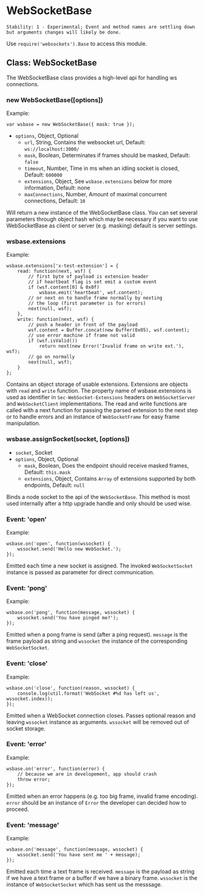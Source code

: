 # WebSocketBase

    Stability: 1 - Experimental; Event and method names are settling down
    but arguments changes will likely be done.
    
Use `require('websockets').Base` to access this module.

## Class: WebSocketBase

The WebSocketBase class provides a high-level api for handling ws connections.

### new WebSocketBase([options])

Example:

    var wsbase = new WebSocketBase({ mask: true });

* `options`, Object, Optional
    * `url`, String, Contains the websocket url, Default: `ws://localhost:3000/`
    * `mask`, Boolean, Determinates if frames should be masked, Default: `false`
    * `timeout`, Number, Time in ms when an idling socket is closed, Default: `600000`
    * `extensions`, Object, See `wsbase.extensions` below for more information, Default: none
    * `maxConnections`, Number, Amount of maximal concurrent connections, Default: `10`

Will return a new instance of the WebSocketBase class.
You can set several parameters through object hash which may be necessary if you 
want to use WebSocketBase as client or server (e.g. masking) default is server settings.

### wsbase.extensions

Example:

    wsbase.extensions['x-test-extension'] = {
        read: function(next, wsf) {
            // first byte of payload is extension header
            // if heartbeat flag is set emit a custom event
            if (wsf.content[0] & 0x0f)
                wsbase.emit('heartbeat', wsf.content);       
            // or next on to handle frame normally by nexting 
            // the loop (first parameter is for errors)
            next(null, wsf);
        },
        write: function(next, wsf) {
            // push a header in front of the payload
            wsf.content = Buffer.concat(new Buffer(0x05), wsf.content);
            // use error machine if frame not valid
            if (wsf.isValid())
                return next(new Error('Invalid frame on write ext.'), wsf);
            // go on normally
            next(null, wsf);
        }
    };
    
Contains an object storage of usable extensions. Extensions are objects with `read` and `write` function.
The property name of wsbase.extensions is used as identifier in `Sec-WebSocket-Extensions` headers on
`WebSocketServer` and `WebSocketClient` implementations. The read and write functions are called with
a next function for passing the parsed extension to the next step or to handle errors and an instance of
`WebSocketFrame` for easy frame manipulation.

### wsbase.assignSocket(socket, [options])

* `socket`, Socket
* `options`, Object, Optional
    * `mask`, Boolean, Does the endpoint should receive masked frames, Default: `this.mask`
    * `extensions`, Object, Contains `Array` of extensions supported by both endpoints, Default: `null`

Binds a node socket to the api of the `WebSocketBase`.
This method is most used internally after a http upgrade handle and only should be used wise.

### Event: 'open'

Example:

    wsbase.on('open', function(wssocket) {
        wssocket.send('Hello new WebSocket.');
    });

Emitted each time a new socket is assigned. The invoked `WebSocketSocket` instance
is passed as parameter for direct communication.

### Event: 'pong'

Example:

    wsbase.on('pong', function(message, wssocket) {
        wssocket.send('You have pinged me?');
    });

Emitted when a pong frame is send (after a ping request). `message` is the frame 
payload as string and `wssocket` the instance of the corresponding `WebSocketSocket`.

### Event: 'close'

Example:

    wsbase.on('close', function(reason, wssocket) {
        console.log(util.format('WebSocket #%d has left us', wssocket.index));
    });

Emitted when a WebSocket connection closes. Passes optional reason and leaving
`wssocket` instance as arguments. `wssocket` will be removed out of socket storage.

### Event: 'error'

Example:

    wsbase.on('error', function(error) {
        // because we are in developement, app should crash
        throw error;
    });

Emitted when an error happens (e.g. too big frame, invalid frame encoding).
`error` should be an instance of `Error` the developer can decided how to proceed.

### Event: 'message'

Example:

    wsbase.on('message', function(message, wssocket) {
        wssocket.send('You have sent me ' + message);
    });

Emitted each time a text frame is received. `message` is the payload as string if
we have a text frame or a buffer if we have a binary frame. `wssocket` is the 
instance of `WebSocketSocket` which has sent us the messsage.
